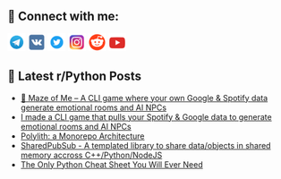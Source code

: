 ## 🔎 Connect with me:
[<img src="https://github.com/bullbesh/bullbesh/blob/main/images/Telegram.png" width="32" height="32" />](https://t.me/bullbesh)
[<img src="https://github.com/bullbesh/bullbesh/blob/main/images/VK.png" width="32" height="32" />](https://vk.com/bullbesh)
[<img src="https://github.com/bullbesh/bullbesh/blob/main/images/Twitter.png" width="32" height="32" />](https://twitter.com/bullbesh1)
[<img src="https://github.com/bullbesh/bullbesh/blob/main/images/Instagram.png" width="32" height="32" />](https://www.instagram.com/bullbesh)
[<img src="https://github.com/bullbesh/bullbesh/blob/main/images/Reddit.png" width="32" height="32" />](https://www.reddit.com/user/bullbesh)
[<img src="https://github.com/bullbesh/bullbesh/blob/main/images/YouTube.png" width="32" height="32" />](https://www.youtube.com/channel/UCtfjRs6uzgq5mfm8S06WTcg)

## 📕 Latest r/Python Posts
<!-- BLOG-POST-LIST:START -->
- [🧠 Maze of Me – A CLI game where your own Google &amp; Spotify data generate emotional rooms and AI NPCs](https://www.reddit.com/r/Python/comments/1m9ypdz/maze_of_me_a_cli_game_where_your_own_google/)
- [I made a CLI game that pulls your Spotify &amp; Google data to generate emotional rooms and AI NPCs](https://www.reddit.com/r/Python/comments/1m9yj6e/i_made_a_cli_game_that_pulls_your_spotify_google/)
- [Polylith: a Monorepo Architecture](https://www.reddit.com/r/Python/comments/1m9so08/polylith_a_monorepo_architecture/)
- [SharedPubSub - A templated library to share data/objects in shared memory accross C++/Python/NodeJS](https://www.reddit.com/r/Python/comments/1m9sn5f/sharedpubsub_a_templated_library_to_share/)
- [The Only Python Cheat Sheet You Will Ever Need](https://www.reddit.com/r/Python/comments/1m9o70r/the_only_python_cheat_sheet_you_will_ever_need/)
<!-- BLOG-POST-LIST:END -->

